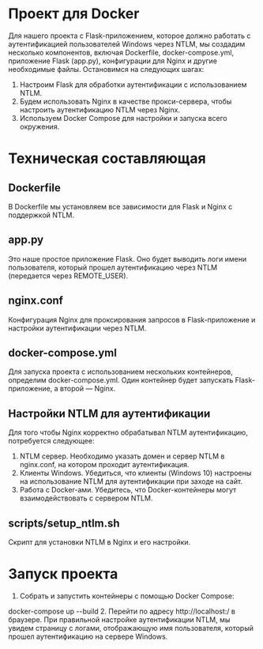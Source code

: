 # Проект для Docker

Для нашего проекта с Flask-приложением, которое должно работать с аутентификацией пользователей Windows через NTLM, мы создадим несколько компонентов, включая Dockerfile, docker-compose.yml, приложение Flask (app.py), конфигурации для Nginx и другие необходимые файлы. Остановимся на следующих шагах:

1) Настроим Flask для обработки аутентификации с использованием NTLM.
2) Будем использовать Nginx в качестве прокси-сервера, чтобы настроить аутентификацию NTLM через Nginx.
3) Используем Docker Compose для настройки и запуска всего окружения.

# Техническая составляющая
## Dockerfile
В Dockerfile мы установляем все зависимости для Flask и Nginx с поддержкой NTLM.

## app.py
Это наше простое приложение Flask. Оно будет выводить логи имени пользователя, который прошел аутентификацию через NTLM (передается через REMOTE_USER).

## nginx.conf
Конфигурация Nginx для проксирования запросов в Flask-приложение и настройки аутентификации через NTLM.

## docker-compose.yml
Для запуска проекта с использованием нескольких контейнеров, определим docker-compose.yml. Один контейнер будет запускать Flask-приложение, а второй — Nginx.

## Настройки NTLM для аутентификации
Для того чтобы Nginx корректно обрабатывал NTLM аутентификацию, потребуется следующее:

1) NTLM сервер.
Необходимо указать домен и сервер NTLM в nginx.conf, на котором проходит аутентификация.
2) Клиенты Windows.
Убедиться, что клиенты (Windows 10) настроены на использование NTLM для аутентификации при заходе на сайт.
3) Работа с Docker-ами. 
Убедитесь, что Docker-контейнеры могут взаимодействовать с сервером NTLM.

## scripts/setup_ntlm.sh
Cкрипт для установки NTLM в Nginx и его настройки.

# Запуск проекта
1. Собрать и запустить контейнеры с помощью Docker Compose:

docker-compose up --build
2. Перейти по адресу http://localhost:/ в браузере. При правильной настройке аутентификации NTLM, мы увидем страницу с логами, отображающую имя пользователя, который прошел аутентификацию на сервере Windows.






